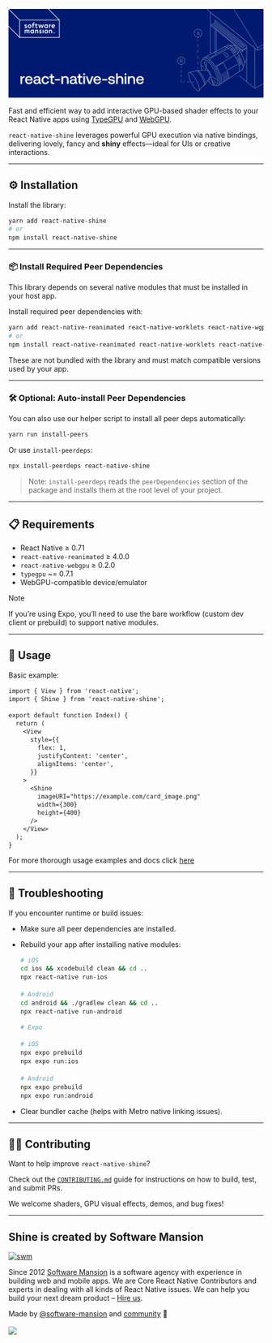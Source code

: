 ![image](./cover.png)

Fast and efficient way to add interactive GPU-based shader effects to your React Native apps using [TypeGPU](https://github.com/software-mansion/TypeGPU) and [WebGPU](https://github.com/wcandillon/react-native-webgpu).

`react-native-shine` leverages powerful GPU execution via native bindings, delivering lovely, fancy and **shiny** effects—ideal for UIs or creative interactions.

---

## ⚙️ Installation

Install the library:

```sh
yarn add react-native-shine
# or
npm install react-native-shine
```

---

### 📦 Install Required Peer Dependencies

This library depends on several native modules that must be installed in your host app.

Install required peer dependencies with:

```sh
yarn add react-native-reanimated react-native-worklets react-native-wgpu typegpu
# or
npm install react-native-reanimated react-native-worklets react-native-wgpu typegpu
```

These are not bundled with the library and must match compatible versions used by your app.

---

### 🛠️ Optional: Auto-install Peer Dependencies

You can also use our helper script to install all peer deps automatically:

```sh
yarn run install-peers
```

Or use `install-peerdeps`:

```sh
npx install-peerdeps react-native-shine
```

> Note: `install-peerdeps` reads the `peerDependencies` section of the package and installs them at the root level of your project.

---

## 📋 Requirements

- React Native ≥ 0.71
- `react-native-reanimated` ≥ 4.0.0
- `react-native-webgpu` ≥ 0.2.0
- `typegpu` ~= 0.7.1
- WebGPU-compatible device/emulator

> [!NOTE]
> If you’re using Expo, you’ll need to use the bare workflow (custom dev client or prebuild) to support native modules.

---

## 🚀 Usage

Basic example:

```tsx
import { View } from 'react-native';
import { Shine } from 'react-native-shine';

export default function Index() {
  return (
    <View
      style={{
        flex: 1,
        justifyContent: 'center',
        alignItems: 'center',
      }}
    >
      <Shine
        imageURI="https://example.com/card_image.png"
        width={300}
        height={400}
      />
    </View>
  );
}
```

For more thorough usage examples and docs click [here](https://github.com/software-mansion-labs/react-native-shine/blob/main/USAGE.md)

---

## 🧪 Troubleshooting

If you encounter runtime or build issues:

- Make sure all peer dependencies are installed.
- Rebuild your app after installing native modules:

  ```sh
  # iOS
  cd ios && xcodebuild clean && cd ..
  npx react-native run-ios

  # Android
  cd android && ./gradlew clean && cd ..
  npx react-native run-android
  ```

  ```sh
  # Expo

  # iOS
  npx expo prebuild
  npx expo run:ios

  # Android
  npx expo prebuild
  npx expo run:android
  ```

- Clear bundler cache (helps with Metro native linking issues).

---

## 🧑‍💻 Contributing

Want to help improve `react-native-shine`?

Check out the [`CONTRIBUTING.md`](CONTRIBUTING.md) guide for instructions on how to build, test, and submit PRs.

We welcome shaders, GPU visual effects, demos, and bug fixes!

---

## Shine is created by Software Mansion

[![swm](https://logo.swmansion.com/logo?color=white&variant=desktop&width=150&tag=typegpu-github 'Software Mansion')](https://swmansion.com)

Since 2012 [Software Mansion](https://swmansion.com) is a software agency with
experience in building web and mobile apps. We are Core React Native
Contributors and experts in dealing with all kinds of React Native issues. We
can help you build your next dream product –
[Hire us](https://swmansion.com/contact/projects?utm_source=shine&utm_medium=readme).

<!-- automd:contributors author="software-mansion" -->

Made by [@software-mansion](https://github.com/software-mansion) and
[community](https://github.com/software-mansion-labs/react-native-shine/graphs/contributors) 💛
<br><br>
<a href="https://github.com/software-mansion-labs/react-native-shine/graphs/contributors">
<img src="https://contrib.rocks/image?repo=software-mansion-labs/react-native-shine" />
</a>

<!-- /automd -->
